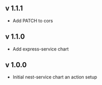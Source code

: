 ## v 1.1.1
- Add PATCH to cors

## v 1.1.0
- Add express-service chart

## v 1.0.0
- Initial nest-service chart an action setup